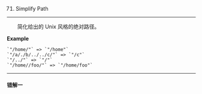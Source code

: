 71. Simplify Path

-----

&emsp;&emsp;简化给出的 Unix 风格的绝对路径。

**Example**

    `"/home/"` => `"/home"`
    `"/a/./b/../../c/"` => `"/c"`
    `"/../"` => `"/"`
    `"/home//foo/"` => `"/home/foo"`


-----

#### 错解一

&emsp;&emsp;

